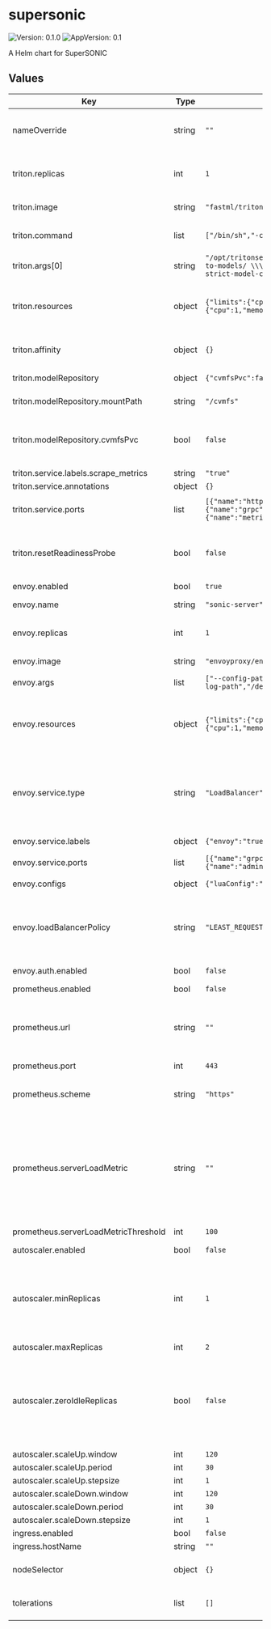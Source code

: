 # supersonic

![Version: 0.1.0](https://img.shields.io/badge/Version-0.1.0-informational?style=flat-square) ![AppVersion: 0.1](https://img.shields.io/badge/AppVersion-0.1-informational?style=flat-square)

A Helm chart for SuperSONIC

## Values

| Key | Type | Default | Description |
|-----|------|---------|-------------|
| nameOverride | string | `""` | Unique identifier of SuperSONIC instance (equal to release name by default) |
| triton.replicas | int | `1` | Number of Triton server instances (if autoscaling is disabled) |
| triton.image | string | `"fastml/triton-torchgeo:22.07-py3-geometric"` | Docker image for the Triton server |
| triton.command | list | `["/bin/sh","-c"]` | Command and arguments to run in Triton container |
| triton.args[0] | string | `"/opt/tritonserver/bin/tritonserver \\\n--model-repository=/path-to-models/ \\\n--allow-gpu-metrics=true \\\n--log-verbose=0 \\\n--strict-model-config=false \\\n--exit-timeout-secs=60\n"` |  |
| triton.resources | object | `{"limits":{"cpu":1,"memory":"2G"},"requests":{"cpu":1,"memory":"2G"}}` | Resource limits and requests for each Triton instance. You can add necessary GPU request here. |
| triton.affinity | object | `{}` | Affinity rules for Triton pods - another way to request GPUs |
| triton.modelRepository | object | `{"cvmfsPvc":false,"mountPath":"/cvmfs","storageType":"cvmfs-pvc"}` | Model repository configuration |
| triton.modelRepository.mountPath | string | `"/cvmfs"` | Model repository mount path |
| triton.modelRepository.cvmfsPvc | bool | `false` | Whether to create a PVC for CMVFS (CVMFS StorageClass must be present at the cluster) |
| triton.service.labels.scrape_metrics | string | `"true"` |  |
| triton.service.annotations | object | `{}` |  |
| triton.service.ports | list | `[{"name":"http","port":8000,"protocol":"TCP","targetPort":8000},{"name":"grpc","port":8001,"protocol":"TCP","targetPort":8001},{"name":"metrics","port":8002,"protocol":"TCP","targetPort":8002}]` | Ports for communication with Triton servers |
| triton.resetReadinessProbe | bool | `false` | If ture, will ignore custom readinness probe settings (not recommended when using autoscaler) |
| envoy.enabled | bool | `true` | Enable Envoy Proxy |
| envoy.name | string | `"sonic-server"` | Envoy Proxy Deployment name |
| envoy.replicas | int | `1` | Number of Envoy Proxy pods in Deployment |
| envoy.image | string | `"envoyproxy/envoy:v1.30-latest"` | Envoy Proxy Docker image |
| envoy.args | list | `["--config-path","/etc/envoy/envoy.yaml","--log-level","info","--log-path","/dev/stdout"]` | Arguments for Envoy |
| envoy.resources | object | `{"limits":{"cpu":1,"memory":"2G"},"requests":{"cpu":1,"memory":"2G"}}` | Resource requests and limits for Envoy Proxy. Note: an Envoy Proxy with too many connections might run out of CPU |
| envoy.service.type | string | `"LoadBalancer"` | Service type: ClusterIP or LoadBalancer. If ClusterIP is chosen, you need to enable an Ingress for the servers. |
| envoy.service.labels | object | `{"envoy":"true"}` | I don't remember why this label is here. |
| envoy.service.ports | list | `[{"name":"grpc","port":8001,"targetPort":8001},{"name":"admin","port":9901,"targetPort":9901}]` | Envoy Service ports |
| envoy.configs | object | `{"luaConfig":"cfg/envoy-filter.lua"}` | Configuration files for Envoy  |
| envoy.loadBalancerPolicy | string | `"LEAST_REQUEST"` | Envoy load balancer policy. Options: ROUND_ROBIN, LEAST_REQUEST, RING_HASH, RANDOM, MAGLEV |
| envoy.auth.enabled | bool | `false` | Enable authentication in Envoy proxy |
| prometheus.enabled | bool | `false` | Enable Prometheus |
| prometheus.url | string | `""` | Prometheus server url and port number (find in documentation of a given cluster or ask admins) |
| prometheus.port | int | `443` |  |
| prometheus.scheme | string | `"https"` | Specify whether Prometheus endpoint is exposed as http or https |
| prometheus.serverLoadMetric | string | `""` | A metric which Envoy Proxy can use to decide whether to accept new client connections; # the same metric can be used by KEDA autoscaler. # Default metric is defined in templates/_helpers.tpl |
| prometheus.serverLoadMetricThreshold | int | `100` | Threshold for the metric |
| autoscaler.enabled | bool | `false` | Enable autoscaling |
| autoscaler.minReplicas | int | `1` | Minimum and maximum number of Triton servers. Warning: if min=0 and desired Prometheus metric is empty, the first server will never start |
| autoscaler.maxReplicas | int | `2` |  |
| autoscaler.zeroIdleReplicas | bool | `false` | If set to true, the server will release all GPUs when idle. Be careful: if the scaling metric is extracted from Triton servers, it will be unavailable, and scaling from 0 to 1 will never happen. |
| autoscaler.scaleUp.window | int | `120` |  |
| autoscaler.scaleUp.period | int | `30` |  |
| autoscaler.scaleUp.stepsize | int | `1` |  |
| autoscaler.scaleDown.window | int | `120` |  |
| autoscaler.scaleDown.period | int | `30` |  |
| autoscaler.scaleDown.stepsize | int | `1` |  |
| ingress.enabled | bool | `false` |  |
| ingress.hostName | string | `""` |  |
| nodeSelector | object | `{}` | Node selector for all pods (Triton and Envoy) |
| tolerations | list | `[]` | Tolerations for all pods (Triton and Envoy) |

